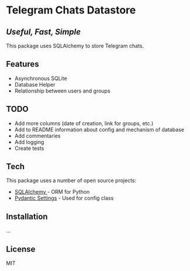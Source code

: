 # Telegram Chats Datastore
## _Useful, Fast, Simple_

This package uses SQLAlchemy to store Telegram chats.

## Features

- Asynchronous SQLite
- Database Helper
- Relationship between users and groups

## TODO

- Add more columns (date of creation, link for groups, etc.)
- Add to README information about config and mechanism of database
- Add commentaries
- Add logging
- Create tests

## Tech

This package uses a number of open source projects:

- [SQLAlchemy ](https://www.sqlalchemy.org/) - ORM for Python
- [Pydantic Settings](https://docs.pydantic.dev/latest/concepts/pydantic_settings/) - Used for config class

## Installation

...

## License

MIT
